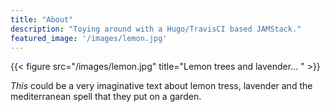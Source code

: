 ```yaml
---
title: "About"
description: "Toying around with a Hugo/TravisCI based JAMStack."
featured_image: '/images/lemon.jpg'
---
```

{{< figure src="/images/lemon.jpg" title="Lemon trees and lavender... " >}}

_This_ could be a very imaginative text about lemon tress, lavender and the mediterranean spell that they put on a garden.